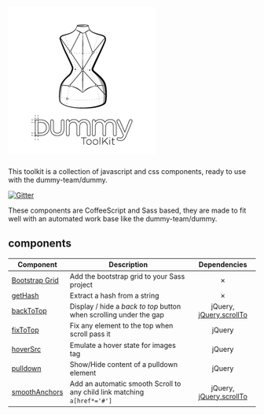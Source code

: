# ![dummy-toolkit](https://raw.githubusercontent.com/dummy-team/dummy/gh-pages/img/dummy-toolkit.png)

This toolkit is a collection of javascript and css components, ready to use with the dummy-team/dummy.

[![Gitter](https://badges.gitter.im/Join%20Chat.svg)](https://gitter.im/dummy-team/dummy?utm_source=badge&utm_medium=badge&utm_campaign=pr-badge&utm_content=body_badge)

These components are CoffeeScript and Sass based, they are made to fit well with an automated work base like the dummy-team/dummy.

## components

| Component | Description | Dependencies |
| --------- | ----------- | :----------: |
|  [Bootstrap Grid](https://github.com/dummy-team/dummy-toolkit/tree/master/components/bootstrap_grid/)  | Add the bootstrap grid to your Sass project | ✗ |
|  [getHash](https://github.com/dummy-team/dummy-toolkit/tree/master/components/getHash/)  | Extract a hash from a string | ✗ |
|  [backToTop](https://github.com/dummy-team/dummy-toolkit/tree/master/components/backToTop)  | Display / hide a *back to top* button when scrolling under the gap | jQuery, [jQuery.scrollTo](https://github.com/flesler/jquery.scrollTo) |
| [fixToTop](https://github.com/dummy-team/dummy-toolkit/tree/master/components/fixToTop/) | Fix any element to the top when scroll pass it | jQuery |
| [hoverSrc](https://github.com/dummy-team/dummy-toolkit/tree/master/components/hoverSrc/) | Emulate a hover state for images tag | jQuery |
| [pulldown](https://github.com/dummy-team/dummy-toolkit/tree/master/components/pulldown/) |  Show/Hide content of a pulldown element | jQuery |
| [smoothAnchors](https://github.com/dummy-team/dummy-toolkit/tree/master/components/smoothAnchors/) | Add an automatic smooth Scroll to any child link matching `a[href*='#']` | jQuery, [jQuery.scrollTo](https://github.com/flesler/jquery.scrollTo) |

